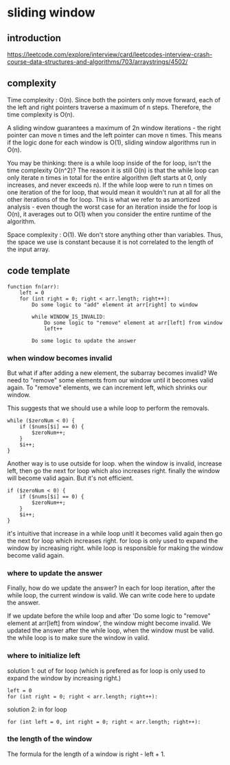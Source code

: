# sliding window

## introduction

https://leetcode.com/explore/interview/card/leetcodes-interview-crash-course-data-structures-and-algorithms/703/arraystrings/4502/

## complexity

Time complexity : O(n). Since both the pointers only move forward, each of the left and right pointers traverse a maximum of n steps. Therefore, the time complexity is O(n).

A sliding window guarantees a maximum of 2n window iterations - the right pointer can move n times and the left pointer can move n times. This means if the logic done for each window is O(1), sliding window algorithms run in O(n).

You may be thinking: there is a while loop inside of the for loop, isn't the time complexity 
O(n^2)? The reason it is still O(n) is that the while loop can only iterate n times in total for the entire algorithm (left starts at 0, only increases, and never exceeds n). If the while loop were to run n times on one iteration of the for loop, that would mean it wouldn't run at all for all the other iterations of the for loop. This is what we refer to as amortized analysis - even though the worst case for an iteration inside the for loop is O(n), it averages out to O(1) when you consider the entire runtime of the algorithm.

Space complexity : O(1).  We don't store anything other than variables. Thus, the space we use is constant because it is not correlated to the length of the input array.

## code template

    function fn(arr):
        left = 0
        for (int right = 0; right < arr.length; right++):
            Do some logic to "add" element at arr[right] to window
    
            while WINDOW_IS_INVALID:
                Do some logic to "remove" element at arr[left] from window
                left++
    
            Do some logic to update the answer

### when window becomes invalid

But what if after adding a new element, the subarray becomes invalid? We need to "remove" some elements from our window until it becomes valid again. To "remove" elements, we can increment left, which shrinks our window. 

This suggests that we should use a while loop to perform the removals. 

    while ($zeroNum < 0) {
        if ($nums[$i] == 0) {
            $zeroNum++;
        }
        $i++;
    }

Another way is to use outside for loop. when the window is invalid, increase left, then go the next for loop which also increases right. finally the window will become valid again. But it's not efficient. 

    if ($zeroNum < 0) {
        if ($nums[$i] == 0) {
            $zeroNum++;
        }
        $i++;
    }

it's intuitive that increase in a while loop unitl it becomes valid again then go the next for loop which increases right. for loop is only used to expand the window by increasing right. while loop is responsible for making the window become valid again. 

### where to update the answer

Finally, how do we update the answer? In each for loop iteration, after the while loop, the current window is valid. We can write code here to update the answer.

If we update before the while loop and after 'Do some logic to "remove" element at arr[left] from window', the window might become invalid. We updated the answer  after the while loop, when the window must be valid. the while loop is to make sure the window in valid.

### where to initialize left

solution 1: out of for loop (which is prefered as for loop is only used to expand the window by increasing right.)

    left = 0
    for (int right = 0; right < arr.length; right++):

solution 2: in for loop

    for (int left = 0, int right = 0; right < arr.length; right++):

### the length of the window

The formula for the length of a window is right - left + 1.

